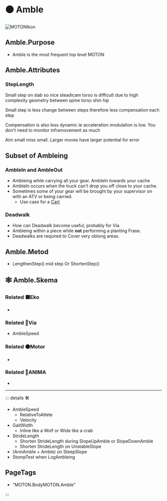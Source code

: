 # 🟠 <motor>Amble</motor>

![MOTONIkon](/Ikon/Motor_Ikon.png)

## Amble.Purpose

- Amble is the most frequent top level MOTON

## Amble.Attributes

### StepLength

Small step on slab so nice steadicam torso is difficult due to high complexity geometry between spine torso shin hip

Small step is less change between steps therefore less compensation each step

Compensation is also less dynamic ie acceleration modulation is low. You don't need to monitor inframovement as much

Aim small miss small. Larger moves have larger potential for error

## Subset of Ambleing

### AmbleIn and AmbleOut

- Ambleing while carrying all your gear. AmbleIn towards your cache
- AmbleIn occurs when the truck can't drop you off close to your cache.
- Sometimes some of your gear will be brought by your supervisor on with an ATV or being carried.
    - Use case for a [Cart](/dev/Instruments#cart)

### Deadwalk

- How can Deadwalk become useful, probably for Via.
- Ambleing within a piece while **not** performing a planting Frase.
- Deadwalks are required to Cover very oblong areas.

## Amble.Metod

- LengthenStep() mid step Or ShortenStep()

## 🕸 Amble.Skema

### Related 🟩<ekos>Eko</ekos>

-

### Related 🔻<via>Via</via>

- AmbleSpeed

### Related 🟠<motor>Motor</motor>

-

### Related 💜<anima>ANIMA</anima>

-

---

<!-- =================================================== -->
<!-- =================================================== -->
<!-- =================================================== -->
<!-- =================================================== -->
<!-- =================================================== -->
::: details 🛠

- AmbleSpeed
    - RelativeToAtlete
    - Velocity
- GaitWidth
    - Inline like a Wolf or Wide like a crab
- StrideLength
    - Shorten StrideLength during SlopeUpAmble or SlopeDownAmble
    - Shorten StrideLength on UnstableSlope
- (ArmAmble + Amble) on SteepSlope
- StompTest when LogAmbleing

<h2>PageTags</h2>

- "MOTON.BodyMOTON.Amble"

:::

